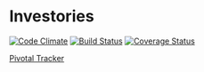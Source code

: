Investories
===========

[![Code Climate](https://codeclimate.com/github/jamesy829/Inventories.png)](https://codeclimate.com/github/jamesy829/Inventories)
[![Build Status](https://travis-ci.org/jamesy829/Inventories.png?branch=Travis)](https://travis-ci.org/jamesy829/Inventories)
[![Coverage Status](https://coveralls.io/repos/jamesy829/Inventories/badge.png)](https://coveralls.io/r/jamesy829/Inventories)

[Pivotal Tracker](https://www.pivotaltracker.com/s/projects/953004)
